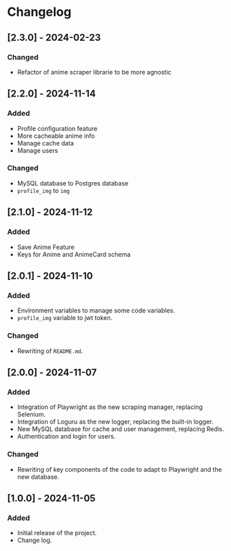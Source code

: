 # Changelog

## [2.3.0] - 2024-02-23

### Changed

- Refactor of anime scraper librarie to be more agnostic

## [2.2.0] - 2024-11-14

### Added

- Profile configuration feature
- More cacheable anime info
- Manage cache data
- Manage users

### Changed

- MySQL database to Postgres database
- `profile_img` to `img`

## [2.1.0] - 2024-11-12

### Added

- Save Anime Feature
- Keys for Anime and AnimeCard schema

## [2.0.1] - 2024-11-10

### Added

- Environment variables to manage some code variables.
- `profile_img` variable to jwt token.

### Changed

- Rewriting of `README.md`.

## [2.0.0] - 2024-11-07

### Added

- Integration of Playwright as the new scraping manager, replacing Selenium.
- Integration of Loguru as the new logger, replacing the built-in logger.
- New MySQL database for cache and user management, replacing Redis.
- Authentication and login for users.

### Changed

- Rewriting of key components of the code to adapt to Playwright and the new database.

## [1.0.0] - 2024-11-05

### Added

- Initial release of the project.
- Change log.
